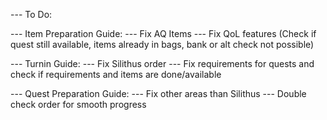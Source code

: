 --- To Do:

--- Item Preparation Guide:
--- Fix AQ Items
--- Fix QoL features (Check if quest still available, items already in bags, bank or alt check not possible)

--- Turnin Guide:
--- Fix Silithus order
--- Fix requirements for quests and check if requirements and items are done/available

--- Quest Preparation Guide:
--- Fix other areas than Silithus
--- Double check order for smooth progress